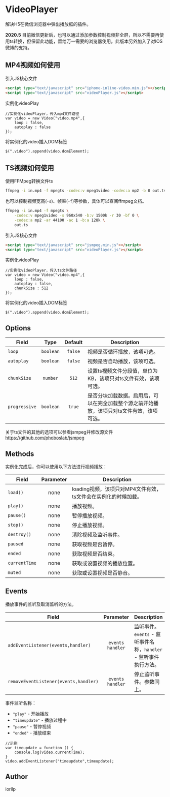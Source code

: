 # VideoPlayer
解决H5在微信浏览器中弹出播放框的插件。

**2020.5** 目前微信更新后，也可以通过添加参数控制视频非全屏，所以不需要再使用ts转换，但保留此功能，留给万一需要的浏览器使用。此版本另外加入了对IOS微博的支持。

## MP4视频如何使用

引入JS核心文件
```html
<script type="text/javascript" src="iphone-inline-video.min.js"></script>
<script type="text/javascript" src="videoPlayer.js"></script>
 ```
实例化videoPlay
```JS
//实例化videoPlayer，传入mp4文件路径
var video = new Video("video.mp4",{
    loop : false,
    autoplay : false
});
```
将实例化的video插入DOM标签
```JS
$(".video").append(video.domElement);
```

## TS视频如何使用
使用FFMpeg转换文件ts
```sh
ffmpeg -i in.mp4 -f mpegts -codec:v mpeg1video -codec:a mp2 -b 0 out.ts
```
也可以控制视频宽高(`-s`)、帧率(`-f`)等参数，具体可以查阅ffmpeg文档。
```sh
ffmpeg -i in.mp4 -f mpegts \
	-codec:v mpeg1video -s 960x540 -b:v 1500k -r 30 -bf 0 \
	-codec:a mp2 -ar 44100 -ac 1 -b:a 128k \
	out.ts
```
引入JS核心文件
```html
<script type="text/javascript" src="jsmpeg.min.js"></script>
<script type="text/javascript" src="videoPlayer.js"></script>
 ```
实例化videoPlay
```JS
//实例化videoPlayer，传入ts文件路径
var video = new Video("video.mp4",{
    loop : false,
    autoplay : false,
    chunkSize : 512
});
```
将实例化的video插入DOM标签
```JS
$(".video").append(video.domElement);
```

## Options

| Field           | Type            | Default  | Description                           | 
| --------------- |:---------------:| :------: | ------------------------------------  |
| `loop`          | `boolean`       | `false`  | 视频是否循环播放，该项可选。 |
| `autoplay`      | `boolean`       | `false`  | 视频是否自动播放，该项可选。          |
| `chunkSize`     | `number`        | `512`    | 设置ts视频文件分段值，单位为KB，该项只对ts文件有效，该项可选。 |
| `progressive`   | `boolean`       | `true`   | 是否分块加载数据。启用后，可以在完全加载整个源之前开始播放，该项只对ts文件有效，该项可选。 |

关于ts文件的其他的选项可以参看jsmpeg并修改源文件 https://github.com/phoboslab/jsmpeg

## Methods
实例化完成后，你可以使用以下方法进行视频播放：

| Field            | Parameter              | Description                         |
| ---------------- | :--------------------: | ----------------------------------- |
| `load()`         | none                   | loading视频，该项只对MP4文件有效，ts文件会在实例化的时候加载。   |
| `play()`         | none                   | 播放视频。 |
| `pause()`        | none                   | 暂停播放视频。|
| `stop()`         | none                   | 停止播放视频。|
| `destroy()`      | none                   | 清除视频及监听事件。|
| `paused`         | none                   | 获取视频是否暂停。 |
| `ended`          | none                   | 获取视频是否结束。 |
| `currentTime`    | none                   | 获取或设置视频的播放位置。 |
| `muted`          | none                   | 获取或设置视频是否静音。 |

## Events
播放事件的监听及取消监听的方法。

| Field                                  | Parameter           | Description           |
| -------------------------------------- | :-----------------: |---------------------- |
| `addEventListener(events,handler)`     | `events` `handler`  | 监听事件。`events` - 监听事件名称，`handler` - 监听事件执行方法。   |
| `removeEventListener(events,handler)`  | `events` `handler`  | 停止监听事件。参数同上。   |

事件监听名称：
- `"play"` - 开始播放
- `"timeupdate"` - 播放过程中
- `"pause"` - 暂停视频
- `"ended"` - 播放结束

```JS
//示例
var timeupdate = function () {
    console.log(video.currentTime);
}
video.addEventListener("timeupdate",timeupdate);
```
## Author
iorilp
